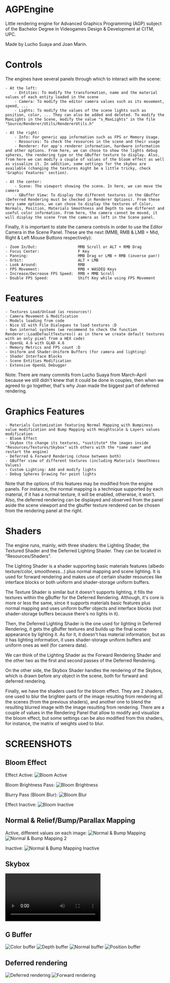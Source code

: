 # AGPEngine
 Little rendering engine for Advanced Graphics Programming (AGP) subject of the Bachelor Degree in Videogames Design & Development at CITM, UPC.

 Made by Lucho Suaya and Joan Marin.

# Controls
The engines have several panels through which to interact with the scene:

    - At the left:
        - Entities: To modify the transformation, name and the material values of each entity loaded in the scene
        - Camera: To modify the editor camera values such as its movement, speed, ...
        - Lights: To modify the values of the scene lights such as position, color, ... They can also be added and deleted. To modify the MaxLights in the Scene, modify the value "s_MaxLights" in the file "Source/Renderer/Utils/RendererUtils.h"
    
    - At the right:
        - Info: For generic app information such as FPS or Memory Usage.
        - Resources: To check the resources in the scene and their usage
        - Renderer: For app's renderer information, hardware information and other options. From here, we can chose to show the lights debug spheres, the rendering type or the GBuffer texture to display. Also, from here we can modify a couple of values of the bloom effect as well as visualize it. In addition, some settings for the skybox are available (changing the textures might be a little tricky, check 'Graphic Features' section).

    - At the center:
        - Scene: The viewport showing the scene. In here, we can move the camera
        - GBuffer View: To display the different textures in the GBuffer (Deferred Rendering must be checked in Renderer Options). From these very same options, we can chose to display the textures of Color, Normals, Position, Materials Smoothness and Depth to see different and useful color information. From here, the camera cannot be moved, it will display the scene from the camera as left in the Scene panel.


Finally, it is important to state the camera controls in order to use the Editor Camera in the Scene Panel. These are the next (MMB, RMB & LMB = Mid, Right & Left Mouse Buttons respectively):

    - Zoom In/Out:                  MMB Scroll or ALT + RMB Drag
    - Focus Center:                 F Key
    - Panning:                      MMB Drag or LMB + RMB (inverse pan!)
    - Orbit:                        ALT + LMB
    - Look Around:                  RMB
    - FPS Movement:                 RMB + WASDEQ Keys
    - Increase/Decrease FPS Speed:  RMB + MMB Scroll
    - Double FPS Speed:             Shift Key while using FPS Movement


# Features
    - Textures Load/Unload (as resources!)
    - Camera Movement & Modification
    - Models loading from code
    - Nice UI with File Dialogues to load textures :D
    - Own internal systems (we recommend to check the function Renderer::LoadDefaultTextures() as in there we create default textures with an only pixel from a HEX code)
    - OpenGL 4.6 with GLAD 4.6
    - Memory Metrics and FPS count :D
    - Uniform and Shader-Uniform Buffers (for camera and lighting)
    - Shader Interface Blocks
    - Scene Entities Modification
    - Extensive OpenGL Debugger

Note: There are many commits from Lucho Suaya from March-April because we still didn't knew that it could be done in couples, then when we agreed to go together, that's why Joan made the biggest part of deferred rendering.

# Graphics Features
    - Materials Customization featuring Normal Mapping with Bumpiness value modification and Bump Mapping with Heightscale & Layers values modification
    - Bloom Effect
    - Skybox (to change its textures, *sustitute* the images inside "Resources/Textures/Skybox" with others with the *same name* and restart the engine)
    - Deferred & Forward Rendering (chose between both)
    - GBuffer view of different textures (including Materials Smoothness Values)
    - Custom Lighting: Add and modify lights
    - Debug Spheres Drawing for point lights

Note that the options of this features may be modified from the engine panels. For instance, the normal mapping is a technique supported by each material, if it has a normal texture, it will be enabled, otherwise, it won't. Also, the deferred rendering can be displayed and observed from the panel aside the scene viewport and the gbuffer texture rendered can be chosen from the rendering panel at the right.

# Shaders
The engine runs, mainly, with three shaders: the Lighting Shader, the Textured Shader and the Deferred Lighting Shader. They can be located in "Resources/Shaders".

The Lighting Shader is a shader supporting basic materials features (albedo texture/color, smoothness...) plus normal mapping and scene lighting. It is used for forward rendering and makes use of certain shader resources like interface blocks or both uniform and shader-storage uniform buffers.

The Texture Shader is similar but it doesn't supports lighting, it fills the textures within the gBuffer for the Deferred Rendering. Although, it's core is more or less the same, since it supports materials basic features plus normal mapping and uses uniform buffer objects and interface blocks (not shader-storage buffers because there's no lights in it).

Then, the Deferred Lighting Shader is the one used for lighting in Deferred Rendering, it gets the gBuffer textures and builds up the final scene appearance by lighting it. As for it, it doesn't has material information, but as it has lighting information, it uses shader-storage uniform buffers and uniform ones as well (for camera data).

We can think of the Lighting Shader as the Forward Rendering Shader and the other two as the first and second passes of the Deferred Rendering.

On the other side, the Skybox Shader handles the rendering of the Skybox, which is drawn before any object in the scene, both for forward and deferred rendering.

Finally, we have the shaders used for the bloom effect. They are 2 shaders, one used to blur the brighter parts of the image resulting from rendering all the scenes (from the previous shaders), and another one to blend the resulting blurred image with the image resulting from rendering. There are a couple of values in the Rendering Panel that allow to modify and visualize the bloom effect, but some settings can be also modified from this shaders, for instance, the matrix of weights used to blur.

# SCREENSHOTS
## Bloom Effect
Effect Active:
![Bloom Active](/ReadmeImages/Bloom.PNGraw=true "Bloom Active")

Bloom Brightness Pass:
![Bloom Brightness](ReadmeImages/BloomBrightImg.png)

Blurry Pass (Bloom Blur):
![Bloom Blur](ReadmeImages/BloomBlurred.png)

Effect Inactive:
![Bloom Inactive](ReadmeImages/BloomNO.png)

## Normal & Relief/Bump/Parallax Mapping
Active, different values on each image:
![Normal & Bump Mapping](ReadmeImages/NormalBumpMapImg.png)
![Normal & Bump Mapping 2](ReadmeImages/NormalBumpMapImg2.png)

Inactive:
![Normal & Bump Mapping Inactive](ReadmeImages/NormalBumpMapImgNO.png)

## Skybox
![Skybox](ReadmeImages/Skybox_Gif.mp4)

## G Buffer

![Color buffer](ReadmeImages/G_Buffer_Color.png)
![Depth buffer](ReadmeImages/G_Buffer_Depth.png)
![Normal buffer](ReadmeImages/G_Buffer_Normal.png)
![Position buffer](ReadmeImages/G_Buffer_Position.png)

## Deferred rendering

![Deferred rendering](ReadmeImages/Deferred_Rendering.png)
![Forward rendering](ReadmeImages/Forward_Rendering.png)
